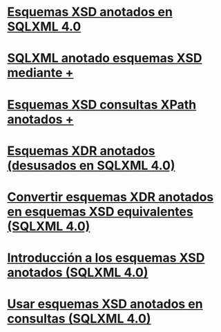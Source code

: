 # [Esquemas XSD anotados en SQLXML 4.0](annotated-xsd-schemas-in-sqlxml-4-0.md)

# [SQLXML anotado esquemas XSD mediante +](../../../relational-databases/sqlxml-annotated-xsd-schemas-using/using-annotations-in-xsd-schemas-sqlxml-4-0.md)
# [Esquemas XSD consultas XPath anotados +](../../../relational-databases/sqlxml-annotated-xsd-schemas-xpath-queries/using-xpath-queries-in-sqlxml-4-0.md)

# [Esquemas XDR anotados (desusados en SQLXML 4.0)](annotated-xdr-schemas-deprecated-in-sqlxml-4-0.md)
# [Convertir esquemas XDR anotados en esquemas XSD equivalentes (SQLXML 4.0)](converting-annotated-xdr-schemas-to-equivalent-xsd-schemas-sqlxml-4-0.md)
# [Introducción a los esquemas XSD anotados (SQLXML 4.0)](introduction-to-annotated-xsd-schemas-sqlxml-4-0.md)
# [Usar esquemas XSD anotados en consultas (SQLXML 4.0)](using-annotated-xsd-schemas-in-queries-sqlxml-4-0.md)
